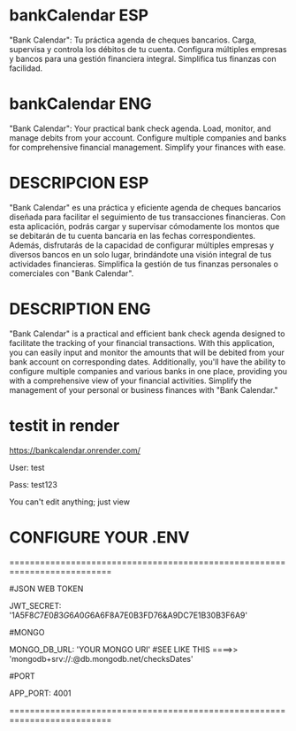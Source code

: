 # bankCalendar ESP
"Bank Calendar": Tu práctica agenda de cheques bancarios. Carga, supervisa y controla los débitos de tu cuenta. 
Configura múltiples empresas y bancos para una gestión financiera integral. Simplifica tus finanzas con facilidad.

# bankCalendar ENG
"Bank Calendar": Your practical bank check agenda. Load, monitor, and manage debits from your account. 
Configure multiple companies and banks for comprehensive financial management. Simplify your finances with ease.


# DESCRIPCION ESP
"Bank Calendar" es una práctica y eficiente agenda de cheques bancarios diseñada para facilitar el seguimiento de tus transacciones financieras. 
Con esta aplicación, podrás cargar y supervisar cómodamente los montos que se debitarán de tu cuenta bancaria en las fechas correspondientes. 
Además, disfrutarás de la capacidad de configurar múltiples empresas y diversos bancos en un solo lugar, brindándote una visión integral de tus actividades financieras. 
Simplifica la gestión de tus finanzas personales o comerciales con "Bank Calendar".

# DESCRIPTION ENG
"Bank Calendar" is a practical and efficient bank check agenda designed to facilitate the tracking of your financial transactions. 
With this application, you can easily input and monitor the amounts that will be debited from your bank account on corresponding dates. 
Additionally, you'll have the ability to configure multiple companies and various banks in one place, providing you with a comprehensive view of your financial activities. 
Simplify the management of your personal or business finances with "Bank Calendar."


# testit in render

https://bankcalendar.onrender.com/

User: test

Pass: test123

You can't edit anything; just view

# CONFIGURE YOUR .ENV 

==========================================================================

#JSON WEB TOKEN

JWT_SECRET: '1A5F8$C7E0B3G6A0G6%A90B6AD4BG0G6$A6F8A7E0B3FD76&A9DC7E1B30B3F6A9'


#MONGO

MONGO_DB_URL: 'YOUR MONGO URI' #SEE LIKE THIS ====>> 'mongodb+srv://<user>:<pass>@db.mongodb.net/checksDates'

#PORT

APP_PORT: 4001

==========================================================================
